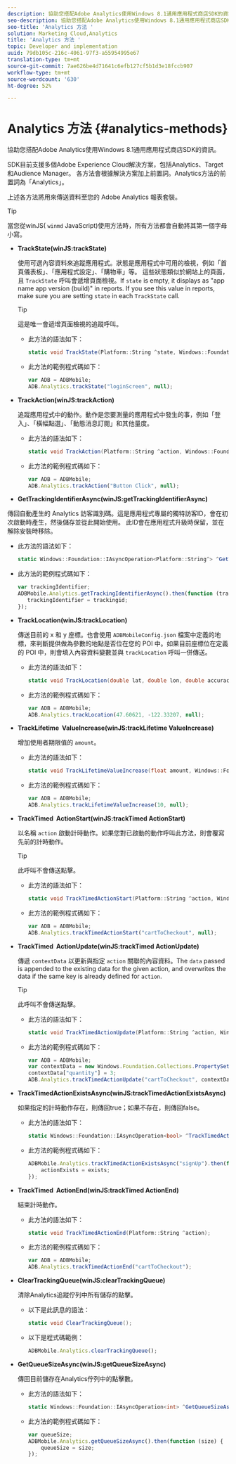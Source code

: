 ```yaml
---
description: 協助您搭配Adobe Analytics使用Windows 8.1通用應用程式商店SDK的資訊。
seo-description: 協助您搭配Adobe Analytics使用Windows 8.1通用應用程式商店SDK的資訊。
seo-title: 'Analytics 方法 '
solution: Marketing Cloud,Analytics
title: 'Analytics 方法 '
topic: Developer and implementation
uuid: 79db105c-216c-4061-97f3-a55954995e67
translation-type: tm+mt
source-git-commit: 7ae626be4d71641c6efb127cf5b1d3e18fccb907
workflow-type: tm+mt
source-wordcount: '630'
ht-degree: 52%

---
```



# Analytics 方法 {#analytics-methods}

協助您搭配Adobe Analytics使用Windows 8.1通用應用程式商店SDK的資訊。

SDK目前支援多個Adobe Experience Cloud解決方案，包括Analytics、Target和Audience Manager。 各方法會根據解決方案加上前置詞。Analytics方法的前置詞為「Analytics」。

上述各方法將用來傳送資料至您的 Adobe Analytics 報表套裝。

>[!TIP]
>
>當您從winJS( `winmd` JavaScript)使用方法時，所有方法都會自動將其第一個字母小寫。

* **TrackState(winJS:trackState)**

   使用可選內容資料來追蹤應用程式。狀態是應用程式中可用的檢視，例如「首頁儀表板」、「應用程式設定」、「購物車」等。 這些狀態類似於網站上的頁面，且 `TrackState` 呼叫會遞增頁面檢視。If `state` is empty, it displays as &quot;app name app version (build)&quot; in reports. If you see this value in reports, make sure you are setting `state` in each `TrackState` call.

   >[!TIP]
   >
   >這是唯一會遞增頁面檢視的追蹤呼叫。

   * 此方法的語法如下：

      ```csharp
      static void TrackState(Platform::String ^state, Windows::Foundation::Collections::IMap<Platform::String^, Platform::Object> ^contextData); 
      ```

   * 此方法的範例程式碼如下：

      ```js
      var ADB = ADBMobile;
      ADB.Analytics.trackState("loginScreen", null);
      ```

* **TrackAction(winJS:trackAction)**

   追蹤應用程式中的動作。動作是您要測量的應用程式中發生的事，例如「登入」、「橫幅點選」、「動態消息訂閱」和其他量度。

   * 此方法的語法如下：

      ```csharp
      static void TrackAction(Platform::String ^action, Windows::Foundation::Collections::IMap <Platform::String^, Platform::Object> ^contextData);
      ```

   * 此方法的範例程式碼如下：

      ```js
      var ADB = ADBMobile; 
      ADB.Analytics.trackAction("Button Click", null); 
      ```

* **GetTrackingIdentifierAsync(winJS:getTrackingIdentifierAsync)**

   
傳回自動產生的 Analytics 訪客識別碼。這是應用程式專屬的獨特訪客ID，會在初次啟動時產生，然後儲存並從此開始使用。 此ID會在應用程式升級時保留，並在解除安裝時移除。

   * 此方法的語法如下：

      ```csharp
      static Windows::Foundation::IAsyncOperation<Platform::String^> ^GetTrackingIdentifierAsync(); 
      ```

   * 此方法的範例程式碼如下：

      ```js
      var trackingIdentifier; 
      ADBMobile.Analytics.getTrackingIdentifierAsync().then(function (trackingid) { 
         trackingIdentifier = trackingid; 
      });
      ```

* **TrackLocation(winJS:trackLocation)**

   傳送目前的 x 和 y 座標。也會使用 `ADBMobileConfig.json` 檔案中定義的地標，來判斷提供做為參數的地點是否位在您的 POI 中。如果目前座標位在定義的 POI 中，則會填入內容資料變數並與 `trackLocation` 呼叫一併傳送。

   * 此方法的語法如下：

      ```csharp
      static void TrackLocation(double lat, double lon, double accuracy, Windows::Foundation::Collections::IMap<Platform::String^, Platform::Object^> ^contextData);
      ```

   * 此方法的範例程式碼如下：

      ```js
      var ADB = ADBMobile; 
      ADB.Analytics.trackLocation(47.60621, -122.33207, null);
      ```

* **TrackLifetime &#x200B; ValueIncrease(winJS:trackLifetime &#x200B; ValueIncrease)**

   增加使用者期限值的 `amount`。

   * 此方法的語法如下：

      ```csharp
      static void TrackLifetimeValueIncrease(float amount, Windows::Foundation::Collections::IMap<Platform::String^, Platform::Object^> ^contextData); 
      ```

   * 此方法的範例程式碼如下：

      ```js
      var ADB = ADBMobile; 
      ADB.Analytics.trackLifetimeValueIncrease(10, null); 
      ```

* **TrackTimed &#x200B; ActionStart(winJS:trackTimed &#x200B; ActionStart)**

   以名稱 `action` 啟動計時動作。如果您對已啟動的動作呼叫此方法，則會覆寫先前的計時動作。

   >[!TIP]
   >
   >此呼叫不會傳送點擊。

   * 此方法的語法如下：

      ```csharp
      static void TrackTimedActionStart(Platform::String ^action, Windows::Foundation::Collections::IMap<Platform::String^, Platform::Object^> ^contextData);
      ```

   * 此方法的範例程式碼如下：

      ```js
      var ADB = ADBMobile; 
      ADB.Analytics.trackTimedActionStart("cartToCheckout", null); 
      ```

* **TrackTimed &#x200B; ActionUpdate(winJS:trackTimed &#x200B; ActionUpdate)**

   傳遞 `contextData` 以更新與指定 `action` 關聯的內容資料。The `data` passed is appended to the existing data for the given action, and overwrites the data if the same key is already defined for `action`.

   >[!TIP]
   >
   >此呼叫不會傳送點擊。

   * 此方法的語法如下：

      ```csharp
      static void TrackTimedActionUpdate(Platform::String ^action, Windows::Foundation::Collections::IMap<Platform::String^, Platform::Object^> ^contextData); 
      ```

   * 此方法的範例程式碼如下：

      ```js
      var ADB = ADBMobile; 
      var contextData = new Windows.Foundation.Collections.PropertySet(); 
      contextData["quantity"] = 3; 
      ADB.Analytics.trackTimedActionUpdate("cartToCheckout", contextData); 
      ```

* **TrackTimedActionExistsAsync(winJS:trackTimedActionExistsAsync)**

   如果指定的計時動作存在，則傳回true；如果不存在，則傳回false。

   * 此方法的語法如下：

      ```csharp
      static Windows::Foundation::IAsyncOperation<bool> ^TrackTimedActionExistsAsync(Platform::String ^action); 
      ```

   * 此方法的範例程式碼如下：

      ```js
      ADBMobile.Analytics.trackTimedActionExistsAsync("signUp").then(function (exists) { 
          actionExists = exists; 
      });
      ```

* **TrackTimed &#x200B; ActionEnd(winJS:trackTimed &#x200B; ActionEnd)**

   結束計時動作。

   * 此方法的語法如下：

      ```csharp
      static void TrackTimedActionEnd(Platform::String ^action);
      ```

   * 此方法的範例程式碼如下：

      ```js
      var ADB = ADBMobile; 
      ADB.Analytics.trackTimedActionEnd("cartToCheckout"); 
      ```

* **ClearTrackingQueue(winJS:clearTrackingQueue)**

   清除Analytics追蹤佇列中所有儲存的點擊。

   * 以下是此訊息的語法：

      ```csharp
      static void ClearTrackingQueue();
      ```

   * 以下是程式碼範例：

      ```js
      ADBMobile.Analytics.clearTrackingQueue();
      ```

* **GetQueueSizeAsync(winJS:getQueueSizeAsync)**

   傳回目前儲存在Analytics佇列中的點擊數。

   * 此方法的語法如下：

      ```csharp
      static Windows::Foundation::IAsyncOperation<int> ^GetQueueSizeAsync();
      ```

   * 此方法的範例程式碼如下：

      ```js
      var queueSize; 
      ADBMobile.Analytics.getQueueSizeAsync().then(function (size) { 
          queueSize = size; 
      });
      ```
